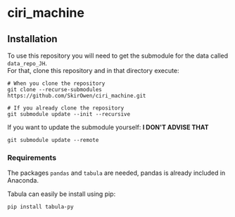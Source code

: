 # ciri_machine
## Installation

To use this repository you will need to get the submodule for the data called `data_repo_JH`.  
For that, clone this repository and in that directory execute:

```
# When you clone the repository
git clone --recurse-submodules https://github.com/SkirOwen/ciri_machine.git

# If you already clone the repository
git submodule update --init --recursive
```  
If you want to update the submodule yourself: **I DON'T ADVISE THAT**
```
git submodule update --remote
```

### Requirements


The packages `pandas` and `tabula` are needed, pandas is already included in Anaconda.

Tabula can easily be install using pip:

```
pip install tabula-py
```

